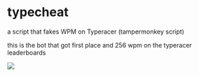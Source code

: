 typecheat
=========
a script that fakes WPM on Typeracer (tampermonkey script)

this is the bot that got first place and 256 wpm on the typeracer leaderboards

![](https://puu.sh/wRMOt/e6a1493c10.png)
